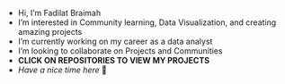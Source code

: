 - Hi, I’m Fadilat Braimah
- I’m interested in Community learning, Data Visualization, and creating amazing projects
- I’m currently working on my career as a data analyst
- I’m looking to collaborate on Projects and Communities
- **CLICK ON REPOSITORIES TO VIEW MY PROJECTS** 
- _Have a nice time here_ 🥰
